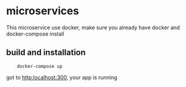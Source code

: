 # microservices
This microservice use docker, make sure you already have docker and docker-compose install

build and installation
-----------------------

```console
    docker-compose up
```

got to [http:localhost:300](localhost:3000), your app is running